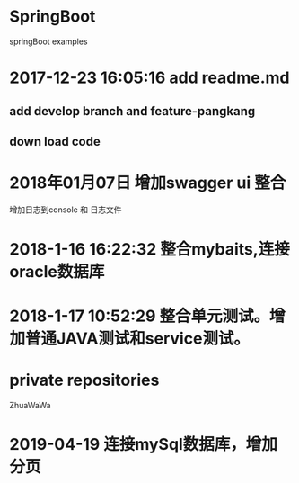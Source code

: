 # SpringBoot
springBoot examples
# 2017-12-23 16:05:16 add readme.md
## add develop branch and feature-pangkang 
## down load code 
# 2018年01月07日 增加swagger ui 整合
   增加日志到console 和 日志文件
# 2018-1-16 16:22:32 整合mybaits,连接oracle数据库
# 2018-1-17 10:52:29 整合单元测试。增加普通JAVA测试和service测试。
# private repositories
ZhuaWaWa
# 2019-04-19 连接mySql数据库，增加分页